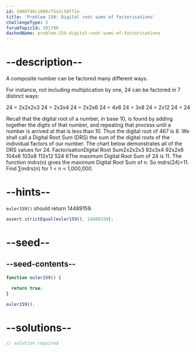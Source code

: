 ```yaml
---
id: 5900f40c1000cf542c50ff1e
title: 'Problem 159: Digital root sums of factorisations'
challengeType: 5
forumTopicId: 301790
dashedName: problem-159-digital-root-sums-of-factorisations
---
```


# --description--

A composite number can be factored many different ways.

For instance, not including multiplication by one, 24 can be factored in 7 distinct ways:

24 = 2x2x2x3 24 = 2x3x4 24 = 2x2x6 24 = 4x6 24 = 3x8 24 = 2x12 24 = 24

Recall that the digital root of a number, in base 10, is found by adding together the digits of that number, and repeating that process until a number is arrived at that is less than 10. Thus the digital root of 467 is 8. We shall call a Digital Root Sum (DRS) the sum of the digital roots of the individual factors of our number. The chart below demonstrates all of the DRS values for 24. FactorisationDigital Root Sum2x2x2x3 92x3x4 92x2x6 104x6 103x8 112x12 524 6The maximum Digital Root Sum of 24 is 11. The function mdrs(n) gives the maximum Digital Root Sum of n. So mdrs(24)=11. Find ∑mdrs(n) for 1 &lt; n &lt; 1,000,000.

# --hints--

`euler159()` should return 14489159.

```js
assert.strictEqual(euler159(), 14489159);
```

# --seed--

## --seed-contents--

```js
function euler159() {

  return true;
}

euler159();
```

# --solutions--

```js
// solution required
```